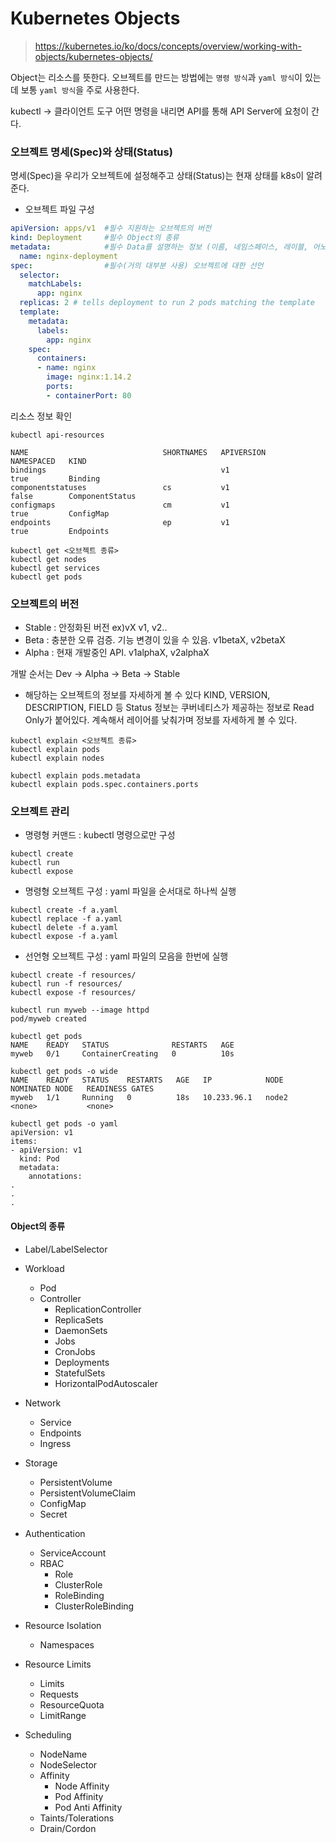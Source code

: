 # Kubernetes Objects
> https://kubernetes.io/ko/docs/concepts/overview/working-with-objects/kubernetes-objects/

Object는 리소스를 뜻한다. 오브젝트를 만드는 방법에는 `명령 방식`과 `yaml 방식`이 있는데  보통 `yaml 방식`을  주로 사용한다.

kubectl -> 클라이언트 도구
어떤 명령을 내리면 API를 통해 API Server에 요청이 간다.
### 오브젝트 명세(Spec)와 상태(Status)
명세(Spec)을 우리가 오브젝트에 설정해주고 상태(Status)는 현재 상태를 k8s이 알려준다.  

- 오브젝트 파일 구성

```yaml
apiVersion: apps/v1  #필수 지원하는 오브젝트의 버전
kind: Deployment     #필수 Object의 종류
metadata:            #필수 Data를 설명하는 정보 (이름, 네임스페이스, 레이블, 어노테이션)
  name: nginx-deployment
spec:                #필수(거의 대부분 사용) 오브젝트에 대한 선언
  selector:
    matchLabels:
      app: nginx
  replicas: 2 # tells deployment to run 2 pods matching the template
  template:
    metadata:
      labels:
        app: nginx
    spec:
      containers:
      - name: nginx
        image: nginx:1.14.2
        ports:
        - containerPort: 80

```
리소스 정보 확인
```
kubectl api-resources

NAME                              SHORTNAMES   APIVERSION                             NAMESPACED   KIND
bindings                                       v1                                     true         Binding
componentstatuses                 cs           v1                                     false        ComponentStatus
configmaps                        cm           v1                                     true         ConfigMap
endpoints                         ep           v1                                     true         Endpoints

```
```
kubectl get <오브젝트 종류>
kubectl get nodes
kubectl get services
kubectl get pods
```
### 오브젝트의 버전
- Stable : 안정화된 버전 ex)vX  v1, v2..
- Beta : 충분한 오류 검증. 기능 변경이 있을 수 있음. v1betaX, v2betaX
- Alpha :  현재 개발중인 API. v1alphaX, v2alphaX

개발 순서는 Dev -> Alpha -> Beta -> Stable

- 해당하는 오브젝트의 정보를 자세하게 볼 수 있다 
KIND, VERSION, DESCRIPTION, FIELD 등
Status 정보는 쿠버네티스가 제공하는 정보로 Read Only가 붙어있다.
계속해서 레이어를 낮춰가며 정보를 자세하게 볼 수 있다.

```
kubectl explain <오브젝트 종류>
kubectl explain pods
kubectl explain nodes

kubectl explain pods.metadata
kubectl explain pods.spec.containers.ports
```

### 오브젝트 관리
- 명령형 커맨드 : kubectl 명령으로만 구성
```
kubectl create
kubectl run
kubectl expose
```
- 명령형 오브젝트 구성 : yaml 파일을 순서대로 하나씩 실행
```
kubectl create -f a.yaml
kubectl replace -f a.yaml
kubectl delete -f a.yaml
kubectl expose -f a.yaml
```
- 선언형 오브젝트 구성 : yaml 파일의 모음을 한번에 실행
```
kubectl create -f resources/
kubectl run -f resources/
kubectl expose -f resources/
```

```
kubectl run myweb --image httpd
pod/myweb created

kubectl get pods
NAME    READY   STATUS              RESTARTS   AGE
myweb   0/1     ContainerCreating   0          10s

kubectl get pods -o wide
NAME    READY   STATUS    RESTARTS   AGE   IP            NODE    NOMINATED NODE   READINESS GATES
myweb   1/1     Running   0          18s   10.233.96.1   node2   <none>           <none>

kubectl get pods -o yaml
apiVersion: v1
items:
- apiVersion: v1
  kind: Pod
  metadata:
    annotations:
.
.
.
```


#### Object의 종류
- Label/LabelSelector

- Workload
	- Pod
	- Controller
		- ReplicationController
		- ReplicaSets
		- DaemonSets
		- Jobs
		- CronJobs
		- Deployments
		- StatefulSets
		- HorizontalPodAutoscaler

- Network
	- Service
	- Endpoints
	- Ingress

- Storage
	- PersistentVolume
	- PersistentVolumeClaim
	- ConfigMap
	- Secret

- Authentication
	- ServiceAccount
	- RBAC
		- Role
		- ClusterRole
		- RoleBinding
		- ClusterRoleBinding

- Resource Isolation
	- Namespaces

- Resource Limits
	- Limits
	- Requests
	- ResourceQuota
	- LimitRange

- Scheduling
	- NodeName
	- NodeSelector
	- Affinity
		- Node Affinity
		- Pod Affinity
		- Pod Anti Affinity
	- Taints/Tolerations
	- Drain/Cordon
